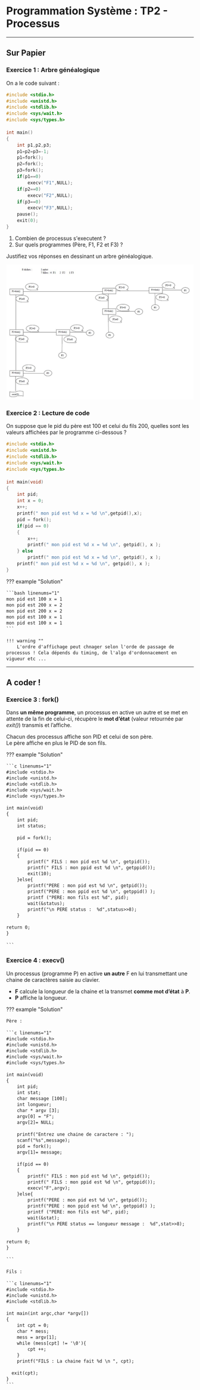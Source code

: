 # Programmation Système : TP2 - Processus

---

## Sur Papier

### Exercice 1 : Arbre généalogique

On a le code suivant :

```c linenums="1"
#include <stdio.h>
#include <unistd.h>
#include <stdlib.h>
#include <sys/wait.h>
#include <sys/types.h>

int main()
{
	int p1,p2,p3;
	p1=p2=p3=-1;
	p1=fork();
	p2=fork();
	p3=fork();
	if(p1==0)
		execv("F1",NULL);
	if(p2==0)
		execv("F2",NULL); 
	if(p3==0)
		execv("F3",NULL);
    pause();
	exit(0);
}
```

1. Combien de processus s'executent ?
1. Sur quels programmes (Père, F1, F2 et F3) ?

Justifiez vos réponses en dessinant un arbre généalogique.

![corrtd](./assets/images/processus/corrTD.JPG "corrtd")


### Exercice 2 : Lecture de code

On suppose que le pid du père est 100 et celui du fils 200, quelles sont les valeurs affichées par le programme ci-dessous ?  

```c linenums="1"
#include <stdio.h>
#include <unistd.h>
#include <stdlib.h>
#include <sys/wait.h>
#include <sys/types.h>

int main(void)
{
	int pid;
	int x = 0;
	x++;
	printf(" mon pid est %d x = %d \n",getpid(),x);
	pid = fork();
	if(pid == 0)
	{
		x++;
		printf(" mon pid est %d x = %d \n", getpid(), x );
	} else
		printf(" mon pid est %d x = %d \n", getpid(), x ); 
	printf(" mon pid est %d x = %d \n", getpid(), x );
}
```

??? example "Solution"

    ```bash linenums="1"
    mon pid est 100 x = 1
    mon pid est 200 x = 2
    mon pid est 200 x = 2
    mon pid est 100 x = 1
    mon pid est 100 x = 1
    ```
    
    !!! warning ""
        L'ordre d'affichage peut chnager selon l'orde de passage de processus ! Cela dépends du timing, de l'algo d'ordonnacement en vigueur etc ...
        

---

## A coder !

### Exercice 3 : fork()

Dans **un même programme**, un processus en active un autre et se met en attente de la fin de celui-ci, récupère le **mot d’état** (valeur retournée par *exit()*) transmis et l’affiche.  

Chacun des processus affiche son PID et celui de son père.  
Le père affiche en plus le PID de son fils.  

??? example "Solution"
    
    ```c linenums="1"
    #include <stdio.h>
    #include <unistd.h>
    #include <stdlib.h>
    #include <sys/wait.h>
    #include <sys/types.h>
        
    int main(void)
    {
        int pid;
        int status;
        
        pid = fork();
        
        if(pid == 0)
        {
            printf(" FILS : mon pid est %d \n", getpid());
            printf(" FILS : mon ppid est %d \n", getppid());
            exit(10);
        }else{
            printf("PERE : mon pid est %d \n", getpid()); 
            printf("PERE : mon ppid est %d \n", getppid() );
            printf ("PERE: mon fils est %d", pid); 
            wait(&status);
            printf("\n PERE status :  %d",status>>8);
        }
        
    return 0;
    }

    ```  


### Exercice 4 : execv()

Un processus (programme P) en active **un autre** F en lui transmettant une chaine de caractères saisie au clavier.  

- **F** calcule la longueur de la chaine et la transmet **comme mot d’état** à **P**.  
- **P** affiche la longueur.

??? example "Solution"

    Père :
    
    ```c linenums="1"
    #include <stdio.h>
    #include <unistd.h>
    #include <stdlib.h>
    #include <sys/wait.h>
    #include <sys/types.h>
    
    int main(void)
    {
        int pid;
        int stat;
        char message [100];
        int longueur;
        char * argv [3];
        argv[0] = "F";
        argv[2]= NULL;
    
        printf("Entrez une chaine de caractere : ");
        scanf("%s",message);
        pid = fork();
        argv[1]= message;
        
        if(pid == 0)
        {
            printf(" FILS : mon pid est %d \n", getpid());
            printf(" FILS : mon ppid est %d \n", getppid());
            execv("F",argv);
        }else{
            printf("PERE : mon pid est %d \n", getpid()); 
            printf("PERE : mon ppid est %d \n", getppid() );
            printf ("PERE: mon fils est %d", pid); 
            wait(&stat);
            printf("\n PERE status == longueur message :  %d",stat>>8);
        }
        
    return 0;
    }

    ```
    
    Fils :
    
    ```c linenums="1"
    #include <stdio.h>
    #include <unistd.h>
    #include <stdlib.h>
    
    int main(int argc,char *argv[])
    {
        int cpt = 0;
        char * mess;
        mess = argv[1];
        while (mess[cpt] != '\0'){
            cpt ++;
        }
        printf("FILS : La chaine fait %d \n ", cpt);
        
      exit(cpt);
    }
    ```    

